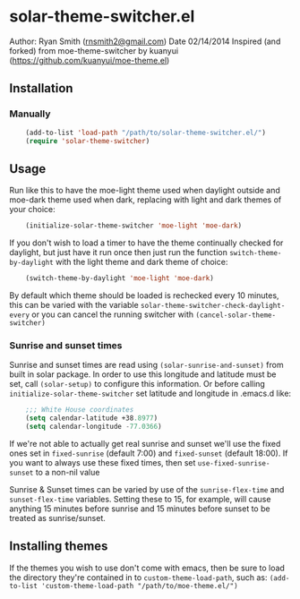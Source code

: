 # solar-theme-switcher.el

Author: Ryan Smith (rnsmith2@gmail.com)
Date 02/14/2014
Inspired (and forked) from moe-theme-switcher by kuanyui (https://github.com/kuanyui/moe-theme.el)

## Installation
### Manually
```lisp
    (add-to-list 'load-path "/path/to/solar-theme-switcher.el/")
	(require 'solar-theme-switcher)
```

## Usage

Run like this to have the moe-light theme used when daylight outside and moe-dark theme used when dark, replacing with light and dark themes of your choice:
```lisp
    (initialize-solar-theme-switcher 'moe-light 'moe-dark)
```

If you don't wish to load a timer to have the theme continually checked for daylight, but just have it run once then just run the function `switch-theme-by-daylight` with the light theme and dark theme of choice:
```lisp
    (switch-theme-by-daylight 'moe-light 'moe-dark)
```

By default which theme should be loaded is rechecked every 10 minutes, this can be varied with the variable `solar-theme-switcher-check-daylight-every` or you can cancel the running switcher with `(cancel-solar-theme-switcher)`

### Sunrise and sunset times

Sunrise and sunset times are read using `(solar-sunrise-and-sunset)` from built in solar package. In order to use this longitude and latitude must be set, call `(solar-setup)` to configure this information. Or before calling `initialize-solar-theme-switcher` set latitude and longitude in .emacs.d like:

```lisp
    ;;; White House coordinates
    (setq calendar-latitude +38.8977)
	(setq calendar-longitude -77.0366)
```

If we're not able to actually get real sunrise and sunset we'll use the fixed ones set in `fixed-sunrise` (default 7:00) and `fixed-sunset` (default 18:00). If you want to always use these fixed times, then set `use-fixed-sunrise-sunset` to a non-nil value

Sunrise & Sunset times can be varied by use of the `sunrise-flex-time` and `sunset-flex-time` variables. Setting these to 15, for example, will cause anything 15 minutes before sunrise and 15 minutes before sunset to be treated as sunrise/sunset.

## Installing themes

If the themes you wish to use don't come with emacs, then be sure to load the directory they're contained in to `custom-theme-load-path`, such as: `(add-to-list 'custom-theme-load-path "/path/to/moe-theme.el/")`
